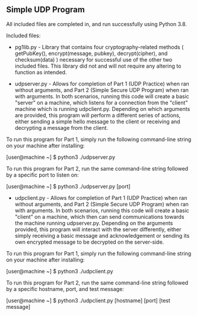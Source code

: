 Simple UDP Program
--------------------------------------------------------------------
All included files are completed in, and run successfully using Python 3.8.


Included files:


- pg1lib.py - Library that contains four cryptography-related methods ( getPubKey(), encrypt(message, pubkey), 
            decrypt(cipher), and checksum(data) ) necessary for successful use of the other two included files. 
            This library did not and will not require any altering to function as intended.


- udpserver.py - Allows for completion of Part 1 (UDP Practice) when ran without arguments, and Part 2 
                (Simple Secure UDP Program) when ran with arguments. In both scenarios, running this code will 
                create a basic "server" on a machine, which listens for a connection from the "client" machine 
                which is running udpclient.py. Depending on which arguments are provided, this program will 
                perform a different series of actions, either sending a simple hello message to the client or 
                receiving and decrypting a message from the client.

To run this program for Part 1, simply run the following command-line string on your machine after installing:

[user@machine ~] $ python3 ./udpserver.py


To run this program for Part 2, run the same command-line string followed by a specific port to listen on:

[user@machine ~] $ python3 ./udpserver.py [port]



- udpclient.py - Allows for completion of Part 1 (UDP Practice) when ran without arguments, and Part 2 (Simple 
                Secure UDP Program) when ran with arguments. In both scenarios, running this code will create a 
                basic "client" on a machine, which then can send communications towards the machine running 
                udpserver.py. Depending on the arguments provided, this program will interact with the server 
                differently, either simply receiving a basic message and acknowledgement or sending its own encrypted 
                message to be decrypted on the server-side.

To run this program for Part 1, simply run the following command-line string on your machine after installing:

[user@machine ~] $ python3 ./udpclient.py


To run this program for Part 2, run the same command-line string followed by a specific hostname, port, 
and test message:

[user@machine ~] $ python3 ./udpclient.py [hostname] [port] [test message]

